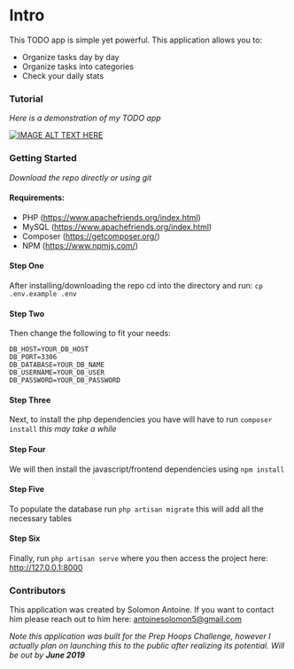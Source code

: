 # Intro
This TODO app is simple yet powerful. 
This application allows you to: 
- Organize tasks day by day
- Organize tasks into categories
- Check your daily stats

### Tutorial
_Here is a demonstration of my TODO app_

[![IMAGE ALT TEXT HERE](https://img.youtube.com/vi/jNQXAC9IVRw/0.jpg)](https://www.youtube.com/watch?v=jNQXAC9IVRw) 

### Getting Started
_Download the repo directly or using git_

#### Requirements:
- PHP (https://www.apachefriends.org/index.html)
- MySQL (https://www.apachefriends.org/index.html)
- Composer (https://getcomposer.org/)
- NPM (https://www.npmjs.com/)

#### Step One
After installing/downloading the repo cd into the directory and run:
`cp .env.example .env`

#### Step Two
Then change the following to fit your needs:
```
DB_HOST=YOUR_DB_HOST
DB_PORT=3306
DB_DATABASE=YOUR_DB_NAME
DB_USERNAME=YOUR_DB_USER
DB_PASSWORD=YOUR_DB_PASSWORD
```

#### Step Three
Next, to install the php dependencies you have will have to run `composer install` _this may take a while_

#### Step Four
We will then install the javascript/frontend dependencies using `npm install` 

#### Step Five
To populate the database run `php artisan migrate` this will add all the necessary tables 

#### Step Six
Finally, run `php artisan serve` where you then access the project here: http://127.0.0.1:8000

### Contributors
This application was created by Solomon Antoine. If you want to contact him please reach out to him here: antoinesolomon5@gmail.com 

_Note this application was built for the Prep Hoops Challenge, however I actually plan on launching this to the public after realizing its potential. Will be out by **June 2019**_